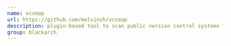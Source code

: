 ```yaml
---
name: vcsmap
url: https://github.com/melvinsh/vcsmap
description: plugin-based tool to scan public version control systems for sensitive information. URL : https://github.com/melvinsh/vcsmap Groups : blackarch blackarch-scanner
group: blackarch
---
```

